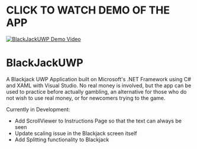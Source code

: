 # CLICK TO WATCH DEMO OF THE APP

[![BlackJackUWP Demo Video](https:\/\/i.ytimg.com\/vi\/3aOHM_HoLvM\/default.jpg)](https://www.youtube.com/watch?v=3aOHM_HoLvM)

# BlackJackUWP

A Blackjack UWP Application built on Microsoft's .NET Framework using C# and XAML with Visual Studio. No real money is involved, but the app can be used to practice before actually gambling, an alternative for those who do not wish to use real money, or for newcomers trying to the game.

Currently in Development:
- Add ScrollViewer to Instructions Page so that the text can always be seen
- Update scaling issue in the Blackjack screen itself
- Add Splitting functionality to Blackjack
